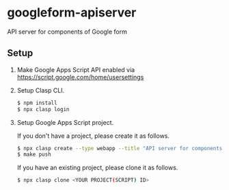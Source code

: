 # googleform-apiserver
API server for components of Google form

## Setup

1. Make Google Apps Script API enabled via https://script.google.com/home/usersettings

2. Setup Clasp CLI.

   ```bash
   $ npm install
   $ npx clasp login
   ```

3. Setup Google Apps Script project.

   If you don't have a project, please create it as follows.

   ```bash
   $ npx clasp create --type webapp --title "API server for components of Google form"
   $ make push
   ```

   If you have an existing project, please clone it as follows.

   ```bash
   $ npx clasp clone <YOUR PROJECT(SCRIPT) ID>
   ```
